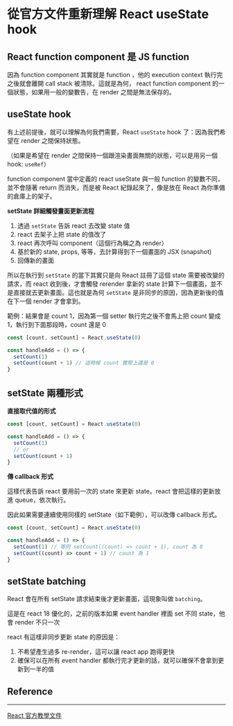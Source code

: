 # 從官方文件重新理解 React useState hook

## React function component 是 JS function

因為 function component 其實就是 function ，他的 execution context 執行完之後就會離開 call stack 被清除。這就是為何， react function component 的一個狀態，如果用一般的變數告，在 render 之間是無法保存的。

## useState hook

有上述前提後，就可以理解為何我們需要，React `useState` hook 了：因為我們希望在 render 之間保持狀態。

（如果是希望在 render 之間保持一個跟渲染畫面無關的狀態，可以是用另一個 hook: `useRef`）

function component 當中定義的 react useState 與一般 function 的變數不同，並不會隨著 return 而消失，而是被 React 紀錄起來了，像是放在 React 為你準備的倉庫上的架子。

**setState 詳細觸發畫面更新流程**

1. 透過 `setState` 告訴 react 去改變 state 值
2. react 去架子上把 state 的值改了
3. react 再次呼叫 component（這個行為稱之為 render）
4. 基於新的 state, props, 等等，去計算得到下一個畫面的 JSX (snapshot)
5. 回傳新的畫面

所以在執行到 `setState` 的當下其實只是向 React 註冊了這個 state 需要被改變的請求，而 react 收到後，才會觸發 rerender 拿新的 state 計算下一個畫面，並不是直接就去更新畫面。這也就是為何 `setState` 是非同步的原因，因為更新後的值在下一個 render 才會拿到。

範例：結果會是 count 1，因為第一個 setter 執行完之後不會馬上把 count 變成 1，執行到下面那段時，count 還是 0

```js
const [count, setCount] = React.useState(0)

const handleAdd = () => {
  setCount(1)
  setCount(count + 1) // 這時候 count 實際上還是 0
}
```

## setState 兩種形式

**直接取代值的形式**

```js
const [count, setCount] = React.useState(0)

const handleAdd = () => {
  setCount(1)
  // or
  setCount(count + 1)
}
```

**傳 callback 形式**

這樣代表告訴 react 要用前一次的 state 來更新 state。react 會把這樣的更新放進 queue，依次執行。

因此如果需要連續使用同樣的 setState（如下範例），可以改傳 callback 形式。

```js
const [count, setCount] = React.useState(0)

const handleAdd = () => {
  setCount(1) // 等同 setCount((count) => count + 1), count 為 0
  setCount((count) => count + 1) // count 為 1
}
```

## setState batching

React 會在所有 setState 請求結束後才更新畫面，這現象叫做 `batching`。

這是在 react 18 優化的，之前的版本如果 event handler 裡面 set 不同 state，他會 render 不只一次

react 有這樣非同步更新 state 的原因是：

1. 不希望產生過多 re-render，這可以讓 react app 跑得更快
2. 確保可以在所有 event handler 都執行完才更新的話，就可以確保不會拿到更新到一半的值

## Reference

---

[React 官方教學文件](https://react.dev/learn/state-as-a-snapshot)
